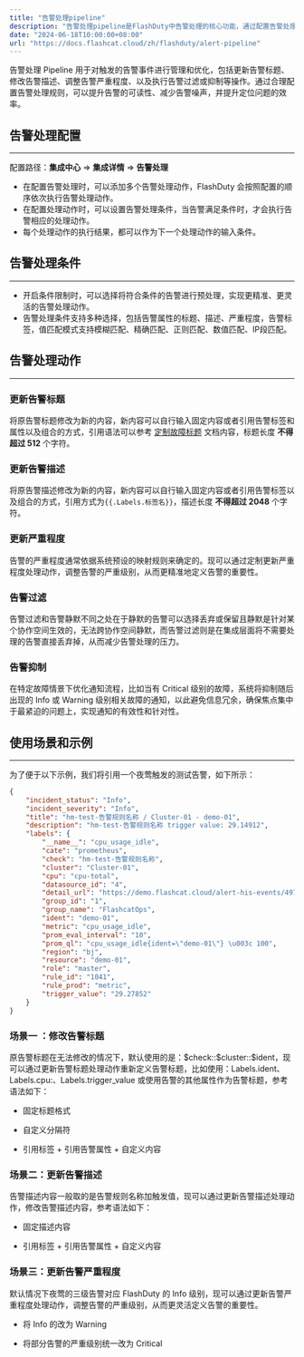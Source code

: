 ```yaml
---
title: "告警处理pipeline"
description: "告警处理pipeline是FlashDuty中告警处理的核心功能，通过配置告警处理pipeline，可以实现告警的自动化处理和优化告警流程"
date: "2024-06-18T10:00:00+08:00"
url: "https://docs.flashcat.cloud/zh/flashduty/alert-pipeline"
---
```


告警处理 Pipeline 用于对触发的告警事件进行管理和优化，包括更新告警标题、修改告警描述、调整告警严重程度、以及执行告警过滤或抑制等操作。通过合理配置告警处理规则，可以提升告警的可读性、减少告警噪声，并提升定位问题的效率。

## 告警处理配置
---

配置路径：**集成中心** => **集成详情** => **告警处理**

- 在配置告警处理时，可以添加多个告警处理动作，FlashDuty 会按照配置的顺序依次执行告警处理动作。
- 在配置处理动作时，可以设置告警处理条件，当告警满足条件时，才会执行告警相应的处理动作。
- 每个处理动作的执行结果，都可以作为下一个处理动作的输入条件。

## 告警处理条件
---

 - 开启条件限制时，可以选择将符合条件的告警进行预处理，实现更精准、更灵活的告警处理动作。
 - 告警处理条件支持多种选择，包括告警属性的标题、描述、严重程度，告警标签，值匹配模式支持模糊匹配、精确匹配、正则匹配、数值匹配、IP段匹配。


## 告警处理动作
---

### 更新告警标题

将原告警标题修改为新的内容，新内容可以自行输入固定内容或者引用告警标签和属性以及组合的方式，引用语法可以参考 [定制故障标题](https://docs.flashcat.cloud/zh/flashduty/customize-incident-attrs) 文档内容，标题长度 **不得超过 512** 个字符。

### 更新告警描述
将原告警描述修改为新的内容，新内容可以自行输入固定内容或者引用告警标签以及组合的方式，引用方式为`{{.Labels.标签名}}`，描述长度 **不得超过 2048** 个字符。

### 更新严重程度
告警的严重程度通常依据系统预设的映射规则来确定的。现可以通过定制更新严重程度处理动作，调整告警的严重级别，从而更精准地定义告警的重要性。

### 告警过滤
告警过滤和告警静默不同之处在于静默的告警可以选择丢弃或保留且静默是针对某个协作空间生效的，无法跨协作空间静默，而告警过滤则是在集成层面将不需要处理的告警直接丢弃掉，从而减少告警处理的压力。

### 告警抑制

在特定故障情景下优化通知流程，比如当有 Critical 级别的故障，系统将抑制随后出现的 Info 或 Warning 级别相关故障的通知，以此避免信息冗余，确保焦点集中于最紧迫的问题上，实现通知的有效性和针对性。

## 使用场景和示例
---

为了便于以下示例，我们将引用一个夜莺触发的测试告警，如下所示：

```json
{
	"incident_status": "Info",
	"incident_severity": "Info",
	"title": "hm-test-告警规则名称 / Cluster-01 - demo-01",
	"description": "hm-test-告警规则名称 trigger value: 29.14912",
	"labels": {
		"__name__": "cpu_usage_idle",
		"cate": "prometheus",
		"check": "hm-test-告警规则名称",
		"cluster": "Cluster-01",
		"cpu": "cpu-total",
		"datasource_id": "4",
		"detail_url": "https://demo.flashcat.cloud/alert-his-events/4974655",
		"group_id": "1",
		"group_name": "FlashcatOps",
		"ident": "demo-01",
		"metric": "cpu_usage_idle",
		"prom_eval_interval": "10",
		"prom_ql": "cpu_usage_idle{ident=\"demo-01\"} \u003c 100",
		"region": "bj",
		"resource": "demo-01",
		"role": "master",
		"rule_id": "1041",
		"rule_prod": "metric",
		"trigger_value": "29.27852"
	}
}
```

### 场景一 ：修改告警标题

原告警标题在无法修改的情况下，默认使用的是：\$check::\$cluster::\$ident，现可以通过更新告警标题处理动作重新定义告警标题，比如使用：Labels.ident、Labels.cpu:、Labels.trigger_value 或使用告警的其他属性作为告警标题，参考语法如下：

- 固定标题格式

- 自定义分隔符

- 引用标签 + 引用告警属性 + 自定义内容 




### 场景二：更新告警描述
告警描述内容一般取的是告警规则名称加触发值，现可以通过更新告警描述处理动作，修改告警描述内容，参考语法如下：

- 固定描述内容

- 引用标签 + 引用告警属性 + 自定义内容


### 场景三：更新告警严重程度

默认情况下夜莺的三级告警对应 FlashDuty 的 Info 级别，现可以通过更新告警严重程度处理动作，调整告警的严重级别，从而更灵活定义告警的重要性。

- 将 Info 的改为 Warning

- 将部分告警的严重级别统一改为 Critical




